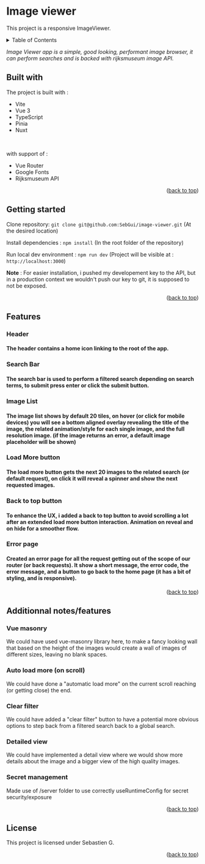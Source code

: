 <!-- Anchor to top -->
<a id="readme-top"></a>
# Image viewer
This project is a responsive ImageViewer.

<details>
  <summary>Table of Contents</summary>
  <ul>
    <li><a href="#builtwith">Built with</a></li>
    <li><a href="#getting-started">Getting started</a></li>
    <li><a href="#features">Features</a></li>
    <li><a href="#additional-notes">Additional notes</a></li>
    <li><a href="#license">License</a></li>
  </ul>
</details>

*Image Viewer app is a simple, good looking, performant image browser, it can perform searches and is backed with rijksmuseum image API.*

<a id="builtwith"></a>
## Built with
The project is built with : 
- Vite
- Vue 3
- TypeScript
- Pinia
- Nuxt
<br/>

with support of :
- Vue Router
- Google Fonts
- Rijksmuseum API

<p style="text-align:right">(<a href="#readme-top">back to top</a>)</p>

<a id="getting-started"></a>
## Getting started

Clone repository:
```git clone git@github.com:SebGui/image-viewer.git```
(At the desired location)

Install dependencies :
```npm install```
(In the root folder of the repository)

Run local dev environment :
```npm run dev```
(Project will be visible at :  `http://localhost:3000`)

**Note** : For easier installation, i pushed my developement key to the API, but in a production context we wouldn't push our key to git, it is supposed to not be exposed.

<p style="text-align:right">(<a href="#readme-top">back to top</a>)</p>

<a id="features"></a>
## Features

### Header
#### The header contains a home icon linking to the root of the app.

### Search Bar
#### The search bar is used to perform a filtered search depending on search terms, to submit press enter or click the submit button.

### Image List
#### The image list shows by default 20 tiles, on hover (or click for mobile devices) you will see a bottom aligned overlay revealing the title of the image, the related animation/style for each single image, and the full resolution image. (if the image returns an error, a default image placeholder will be shown)

### Load More button
#### The load more button gets the next 20 images to the related search (or default request), on click it will reveal a spinner and show the next requested images.

### Back to top button
#### To enhance the UX, i added a back to top button to avoid scrolling a lot after an extended load more button interaction. Animation on reveal and on hide for a smoother flow.

### Error page
#### Created an error page for all the request getting out of the scope of our router (or back requests). It show a short message, the error code, the error message, and a button to go back to the home page (it has a bit of styling, and is responsive).

<p style="text-align:right">(<a href="#readme-top">back to top</a>)</p>


<a id="additional-notes"></a>
## Additionnal notes/features

### Vue masonry
We could have used vue-masonry library here, to make a fancy looking wall that based on the height of the images would create a wall of images of different sizes, leaving no blank spaces. 

### Auto load more (on scroll)
We could have done a "automatic load more" on the current scroll reaching (or getting close) the end.

### Clear filter
We could have added a "clear filter" button to have a potential more obvious options to step back from a filtered search back to a global search.

### Detailed view
We could have implemented a detail view where we would show more details about the image and a bigger view of the high quality images.

### Secret management
Made use of /server folder to use correctly useRuntimeConfig for secret security/exposure


<p style="text-align:right">(<a href="#readme-top">back to top</a>)</p>

<a id="license"></a>
## License
This project is licensed under Sebastien G.

<p style="text-align:right">(<a href="#readme-top">back to top</a>)</p>
